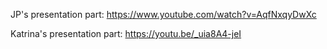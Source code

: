 JP's presentation part: https://www.youtube.com/watch?v=AqfNxqyDwXc

Katrina's presentation part: https://youtu.be/_uia8A4-jeI
